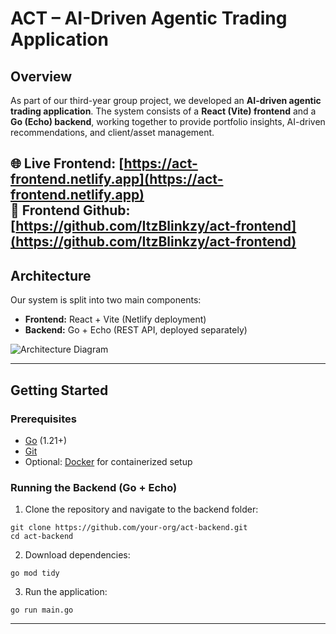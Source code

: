 # ACT – AI-Driven Agentic Trading Application  

## Overview  

As part of our third-year group project, we developed an **AI-driven agentic trading application**. The system consists of a **React (Vite) frontend** and a **Go (Echo) backend**, working together to provide portfolio insights, AI-driven recommendations, and client/asset management.  

🌐 **Live Frontend:** [https://act-frontend.netlify.app](https://act-frontend.netlify.app)  
🚀 **Frontend Github:** [https://github.com/ItzBlinkzy/act-frontend](https://github.com/ItzBlinkzy/act-frontend)
---

## Architecture  

Our system is split into two main components:  

- **Frontend:** React + Vite (Netlify deployment)  
- **Backend:** Go + Echo (REST API, deployed separately)  

![Architecture Diagram](https://github.com/user-attachments/assets/bb904a95-9d83-45f7-ba39-9e156c5d0fca)  

---

## Getting Started  

### Prerequisites  

- [Go](https://go.dev/dl/) (1.21+)  
- [Git](https://git-scm.com/)  
- Optional: [Docker](https://www.docker.com/) for containerized setup  


### Running the Backend (Go + Echo)

1. Clone the repository and navigate to the backend folder:

```
git clone https://github.com/your-org/act-backend.git
cd act-backend
```

2. Download dependencies:
```
go mod tidy
```


3. Run the application:

```
go run main.go
```
---
